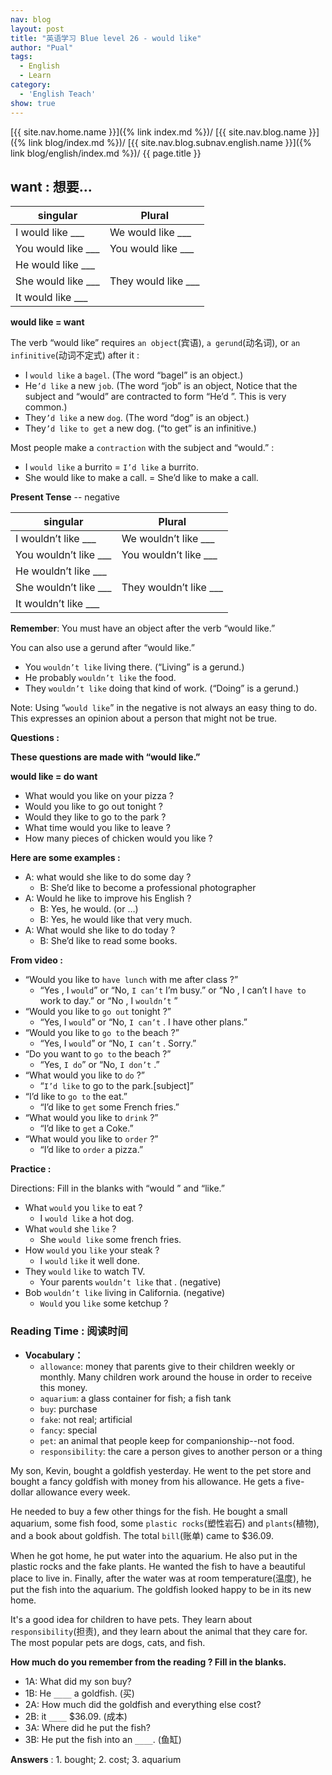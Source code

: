 ```yaml
---
nav: blog
layout: post
title: "英语学习 Blue level 26 - would like"
author: "Pual"
tags:
  - English
  - Learn
category:
  - 'English Teach'
show: true
---
```


[{{ site.nav.home.name }}]({% link index.md %})/
[{{ site.nav.blog.name }}]({% link blog/index.md %})/
[{{ site.nav.blog.subnav.english.name }}]({% link blog/english/index.md %})/
{{ page.title }}

## want : 想要...

singular | Plural
---------|-------
I would like ___		 |We would like ___
You would like ___	 |You would like ___
He would like ___		 |
She would like ___	 |	They would like ___
It would like ___ |

**would like = want**

The verb “would like” requires `an object`(宾语), `a gerund`(动名词), or `an infinitive`(动词不定式) after it :

- I `would like` a `bagel`. (The word “bagel” is an object.)
- He`’d like` a new `job`. (The word “job” is an object, Notice that the subject and “would” are contracted to form “He’d ”. This is very common.)
- They`’d like` a new `dog`. (The word “dog” is an object.)
- They`’d like` `to get` a new dog. (“to get” is an  infinitive.)

Most people make a `contraction` with the subject and “would.”  :

- I `would like` a  burrito = `I’d like` a burrito.
- She would like to make a call. = She’d like to make a call.

**Present Tense** -- negative

singular | Plural
---------|-------
I wouldn’t like ___		 | We wouldn’t like ___
You wouldn’t like ___	 | You wouldn’t like ___
He wouldn’t like ___		 |
She wouldn’t like ___	 |	They wouldn’t like ___
It wouldn’t like ___ |

**Remember**: You must have an object after the verb “would like.”

You can also use a gerund after “would like.”

- You `wouldn’t like` living there. (“Living” is a  gerund.)
- He probably `wouldn’t like` the food.
- They `wouldn’t like` doing that kind of work. (“Doing” is a gerund.)

Note: Using “`would like`” in the negative is not always an easy thing to do.
This expresses an opinion about a person that might not be true.

**Questions :**

**These questions are made with “would like.”**

**would like = do want**

- What would you like on your pizza ?
- Would you like to go out tonight ?
- Would they like to go to the park ?
- What time would you like  to leave ?
- How many pieces of chicken would you like ?

**Here are some examples :**
- A: what would she like to do some day ?
  - B: She’d like to become a professional photographer
- A: Would he like to improve his English ?
  - B: Yes, he would. (or …)
  - B: Yes, he would like that very much.
- A: What would she like to do today ?
  - B: She’d like to read some books.

**From video :**

- “Would you like to `have lunch` with me after class ?”
  - “Yes , I `would`” or “No, `I can’t` I’m busy.” or “No , I can’t I `have to` work to day.” or “No , I `wouldn’t` ”
- “Would you like to `go out` tonight ?”
  - “Yes, I `would`” or  “No, `I can’t` . I have other plans.”
- “Would you like to `go to` the beach ?”
  - “Yes, I `would`” or “No, `I can’t` . Sorry.”
- “Do you want to `go to` the beach ?”
  - “Yes, `I do`” or “No, `I don’t` .”
- “What would you like to `do` ?”
  - “`I’d like` to go to the park.[subject]”
- “I’d like to `go to` the eat.”
  - “I’d like to `get` some French fries.”
- “What would you like to `drink` ?”
  - “I’d like to `get` a Coke.”
- “What would you like to `order` ?”
  - “I’d like to `order` a pizza.”

**Practice :**

Directions: Fill in the blanks with “would ” and “like.”

- What `would`  you `like` to eat ?
  - I `would like` a hot dog.
- What `would` she `like` ?
  - She `would like` some french fries.
- How `would` you `like` your steak ?
  - I `would` `like` it well done.
- They `would` `like` to watch TV.
  - Your parents `wouldn’t like` that . (negative)
- Bob `wouldn’t like` living in California. (negative)
  - `Would` you `like` some ketchup ?

### Reading Time : 阅读时间

- **Vocabulary：**
  - `allowance`: money that parents give to their children weekly or monthly. Many children work around the house in order to receive this money.
  - `aquarium`: a glass container for fish; a fish tank
  - `buy`: purchase
  - `fake`: not real; artificial
  - `fancy`: special
  - `pet`: an animal that people keep for companionship--not food.
  - `responsibility`: the care a person gives to another person or a thing

My son, Kevin, bought a goldfish yesterday.
He went to the pet store and bought a fancy goldfish with money from his allowance.
He gets a five-dollar allowance every week.

He needed to buy a few other things for the fish.
He bought a small aquarium, some fish food, some `plastic rocks`(塑性岩石) and `plants`(植物), and a book about goldfish.
The total `bill`(账单) came to $36.09.

When he got home, he put water into the aquarium.
He also put in the plastic rocks and the fake plants.
He wanted the fish to have a beautiful place to live in.
Finally, after the water was at room temperature(温度), he put the fish into the aquarium.
The goldfish looked happy to be in its new home.

It's a good idea for children to have pets.
They learn about `responsibility`(担责), and they learn about the animal that they care for.
The most popular pets are dogs, cats, and fish.

**How much do you remember from the reading ? Fill in the blanks.**

- 1A: What did my son buy?
- 1B: He `____` a goldfish. (买)
- 2A: How much did the goldfish and everything else cost?
- 2B: it `____` $36.09. (成本)
- 3A: Where did he put the fish?
- 3B: He put the fish into an `____`. (鱼缸)

**Answers** : 1. bought; 2. cost; 3. aquarium

